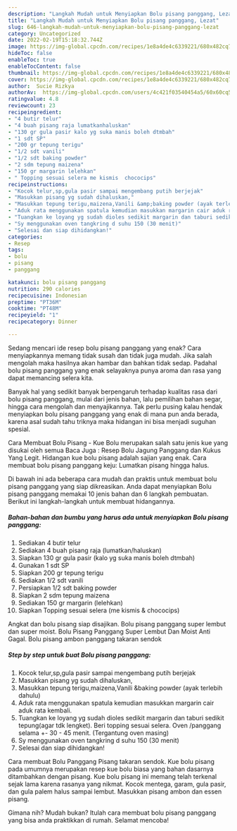 ```yaml
---
description: "Langkah Mudah untuk Menyiapkan Bolu pisang panggang, Lezat"
title: "Langkah Mudah untuk Menyiapkan Bolu pisang panggang, Lezat"
slug: 646-langkah-mudah-untuk-menyiapkan-bolu-pisang-panggang-lezat
category: Uncategorized
date: 2022-02-19T15:18:32.744Z
image: https://img-global.cpcdn.com/recipes/1e8a4de4c6339221/680x482cq70/bolu-pisang-panggang-foto-resep-utama.jpg
hideToc: false
enableToc: true
enableTocContent: false
thumbnail: https://img-global.cpcdn.com/recipes/1e8a4de4c6339221/680x482cq70/bolu-pisang-panggang-foto-resep-utama.jpg
cover: https://img-global.cpcdn.com/recipes/1e8a4de4c6339221/680x482cq70/bolu-pisang-panggang-foto-resep-utama.jpg
author:  Sucie Rizkya
authorAv:  https://img-global.cpcdn.com/users/4c421f03540454a5/60x60cq50/avatar.jpg
ratingvalue: 4.8
reviewcount: 23
recipeingredient:
- "4 butir telur"
- "4 buah pisang raja lumatkanhaluskan"
- "130 gr gula pasir kalo yg suka manis boleh dtmbah"
- "1 sdt SP"
- "200 gr tepung terigu"
- "1/2 sdt vanili"
- "1/2 sdt baking powder"
- "2 sdm tepung maizena"
- "150 gr margarin lelehkan"
- " Topping sesuai selera me kismis  chococips"
recipeinstructions:
- "Kocok telur,sp,gula pasir sampai mengembang putih berjejak"
- "Masukkan pisang yg sudah dihaluskan,"
- "Masukkan tepung terigu,maizena,Vanili &amp;baking powder (ayak terlebih dahulu)"
- "Aduk rata menggunakan spatula kemudian masukkan margarin cair aduk rata kembali."
- "Tuangkan ke loyang yg sudah dioles sedikit margarin dan taburi sedikit tepung(agar tdk lengket).  Beri topping sesuai selera. Oven /panggang selama +- 30 - 45 menit. (Tergantung oven masing)"
- "Sy menggunakan oven tangkring d suhu 150 (30 menit)"
- "Selesai dan siap dihidangkan!"
categories:
- Resep
tags:
- bolu
- pisang
- panggang

katakunci: bolu pisang panggang 
nutrition: 290 calories
recipecuisine: Indonesian
preptime: "PT36M"
cooktime: "PT48M"
recipeyield: "1"
recipecategory: Dinner

---
```



Sedang mencari ide resep bolu pisang panggang yang enak? Cara menyiapkannya memang tidak susah dan tidak juga mudah. Jika salah mengolah maka hasilnya akan hambar dan bahkan tidak sedap. Padahal bolu pisang panggang yang enak selayaknya punya aroma dan rasa yang dapat memancing selera kita.


Banyak hal yang sedikit banyak berpengaruh terhadap kualitas rasa dari bolu pisang panggang, mulai dari jenis bahan, lalu pemilihan bahan segar, hingga cara mengolah dan menyajikannya. Tak perlu pusing kalau hendak menyiapkan bolu pisang panggang yang enak di mana pun anda berada, karena asal sudah tahu triknya maka hidangan ini bisa menjadi suguhan spesial.

Cara Membuat Bolu Pisang - Kue Bolu merupakan salah satu jenis kue yang disukai oleh semua Baca Juga : Resep Bolu Jagung Panggang dan Kukus Yang Legit. Hidangan kue bolu pisang adalah sajian yang enak. Cara membuat bolu pisang panggang keju: Lumatkan pisang hingga halus.


Di bawah ini ada beberapa cara mudah dan praktis untuk membuat bolu pisang panggang yang siap dikreasikan. Anda dapat menyiapkan Bolu pisang panggang memakai 10 jenis bahan dan 6 langkah pembuatan. Berikut ini langkah-langkah untuk membuat hidangannya.

<!--inarticleads1-->

##### Bahan-bahan dan bumbu yang harus ada untuk menyiapkan Bolu pisang panggang:

1. Sediakan 4 butir telur
1. Sediakan 4 buah pisang raja (lumatkan/haluskan)
1. Siapkan 130 gr gula pasir (kalo yg suka manis boleh dtmbah)
1. Gunakan 1 sdt SP
1. Siapkan 200 gr tepung terigu
1. Sediakan 1/2 sdt vanili
1. Persiapkan 1/2 sdt baking powder
1. Siapkan 2 sdm tepung maizena
1. Sediakan 150 gr margarin (lelehkan)
1. Siapkan  Topping sesuai selera (me kismis &amp; chococips)


Angkat dan bolu pisang siap disajikan. Bolu pisang panggang super lembut dan super moist. Bolu Pisang Panggang Super Lembut Dan Moist Anti Gagal. Bolu pisang ambon panggang takaran sendok 

<!--inarticleads2-->

##### Step by step untuk buat Bolu pisang panggang:

1. Kocok telur,sp,gula pasir sampai mengembang putih berjejak
1. Masukkan pisang yg sudah dihaluskan,
1. Masukkan tepung terigu,maizena,Vanili &amp;baking powder (ayak terlebih dahulu)
1. Aduk rata menggunakan spatula kemudian masukkan margarin cair aduk rata kembali.
1. Tuangkan ke loyang yg sudah dioles sedikit margarin dan taburi sedikit tepung(agar tdk lengket).  Beri topping sesuai selera. Oven /panggang selama +- 30 - 45 menit. (Tergantung oven masing)
1. Sy menggunakan oven tangkring d suhu 150 (30 menit)
1. Selesai dan siap dihidangkan!

Cara membuat Bolu Panggang Pisang takaran sendok. Kue bolu pisang pada umumnya merupakan resep kue bolu biasa yang bahan dasarnya ditambahkan dengan pisang. Kue bolu pisang ini memang telah terkenal sejak lama karena rasanya yang nikmat. Kocok mentega, garam, gula pasir, dan gula palem halus sampai lembut. Masukkan pisang ambon dan essen pisang. 

Gimana nih? Mudah bukan? Itulah cara membuat bolu pisang panggang yang bisa anda praktikkan di rumah. Selamat mencoba!
